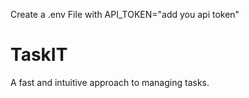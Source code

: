 Create a .env File with 
API_TOKEN="add you api token"

# TaskIT
A fast and intuitive approach to managing tasks.
